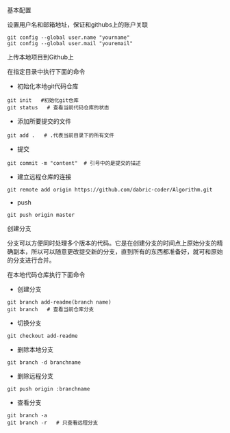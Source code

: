 基本配置

设置用户名和邮箱地址，保证和githubs上的账户关联 

```shell
git config --global user.name "yourname"
git config --global user.mail "youremail"
```



上传本地项目到Github上

在指定目录中执行下面的命令

* 初始化本地git代码仓库

```shell
git init   #初始化git仓库
git status   # 查看当前代码仓库的状态
```

* 添加所要提交的文件

```shell
git add .   # .代表当前目录下的所有文件
```

* 提交

```shell
git commit -m "content"  # 引号中的是提交的描述
```

* 建立远程仓库的连接

```shell
git remote add origin https://github.com/dabric-coder/Algorithm.git
```

* push

```shell
git push origin master
```

创建分支

分支可以方便同时处理多个版本的代码。它是在创建分支的时间点上原始分支的精确副本，所以可以随意更改提交新的分支，直到所有的东西都准备好，就可和原始的分支进行合并。

在本地代码仓库执行下面命令

* 创建分支

```shell
git branch add-readme(branch name)
git branch   # 查看当前仓库分支
```

* 切换分支

```shell
git checkout add-readme
```

* 删除本地分支

```shell
git branch -d branchname
```

* 删除远程分支

```shell
git push origin :branchname
```

* 查看分支

```shell
git branch -a 
git branch -r   # 只查看远程分支
```



